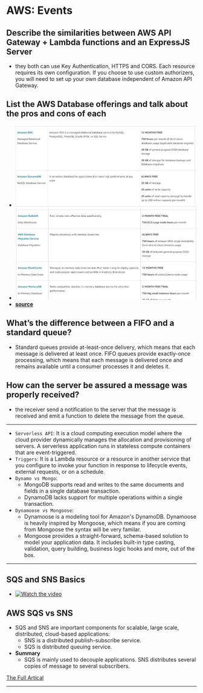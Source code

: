 # AWS: Events

## Describe the similarities between AWS API Gateway + Lambda functions and an ExpressJS Server

- they both can use Key Authentication, HTTPS and CORS. Each resource requires its own configuration. If you choose to use custom authorizers, you will need to set up your own database independent of Amazon API Gateway.

## List the AWS Database offerings and talk about the pros and cons of each

- ![aws](aws.jpg)
- ![aws](aws2.jpg)
- **[source](https://aws.amazon.com/free/database/?trk=ps_a134p000007Cga9AAC&trkCampaign=acq_paid_search_brand&sc_channel=PS&sc_campaign=acquisition_EEM&sc_publisher=Google&sc_category=Database&sc_country=EEM&sc_geo=EMEA&sc_outcome=acq&sc_detail=aws%20database%20services&sc_content=Cloud%20Database_e&sc_matchtype=e&sc_segment=548915588388&sc_medium=ACQ-P|PS-GO|Brand|Desktop|SU|Database|Solution|EEM|EN|Text|xx|Non-EU&s_kwcid=AL!4422!3!548915588388!e!!g!!aws%20database%20services&ef_id=CjwKCAiAv_KMBhAzEiwAs-rX1DwAM5KbM5zA8j1g-uUx8ZGkScSci84-uIcfxU_5PelwEjQgUHL0xRoCZpUQAvD_BwE:G:s&s_kwcid=AL!4422!3!548915588388!e!!g!!aws%20database%20services)**

## What’s the difference between a FIFO and a standard queue?

- Standard queues provide at-least-once delivery, which means that each message is delivered at least once. FIFO queues provide exactly-once processing, which means that each message is delivered once and remains available until a consumer processes it and deletes it.

## How can the server be assured a message was properly received?

- the receiver send a notification to the server that the message is received and emit a function to delete the message from the queue.

---

- `Serverless API`: It is a cloud computing execution model where the cloud provider dynamically manages the allocation and provisioning of servers. A serverless application runs in stateless compute containers that are event-triggered.
- `Triggers`: It is a Lambda resource or a resource in another service that you configure to invoke your function in response to lifecycle events, external requests, or on a schedule.
- `Dynamo vs Mongo`:
  - MongoDB supports read and writes to the same documents and fields in a single database transaction.
  - DynamoDB lacks support for multiple operations within a single transaction.
- `Dynamoose vs Mongoose`:
  - Dynamoose is a modeling tool for Amazon's DynamoDB. Dynamoose is heavily inspired by Mongoose, which means if you are coming from Mongoose the syntax will be very familar.
  - Mongoose provides a straight-forward, schema-based solution to model your application data. It includes built-in type casting, validation, query building, business logic hooks and more, out of the box.

---

## SQS and SNS Basics

- [![Watch the video](https://img.youtube.com/vi/UesxWuZMZqI/hqdefault.jpg)](https://youtu.be/UesxWuZMZqI)

## AWS SQS vs SNS 
- SQS and SNS are important components for scalable, large scale, distributed, cloud-based applications:
    - SNS is a distributed publish-subscribe service.
    - SQS is distributed queuing service.
- **Summary**
    - SQS is mainly used to decouple applications. SNS distributes several copies of message to several subscribers. 

[The Full Artical](https://medium.com/awesome-cloud/aws-difference-between-sqs-and-sns-61a397bf76c5)

--- 

